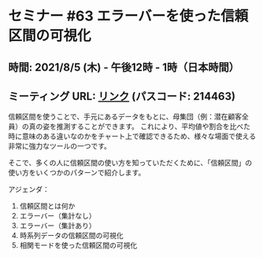 
# セミナー #63 エラーバーを使った信頼区間の可視化

## 時間: 2021/8/5 (木) - 午後12時 - 1時（日本時間）

## ミーティング URL: [リンク](https://us02web.zoom.us/j/331585134?pwd=VGVyeXBRWjFMT2hESFdhSU45Z2d0dz09) (パスコード: 214463)

信頼区間を使うことで、手元にあるデータをもとに、母集団（例：潜在顧客全員）の真の姿を推測することができます。
これにより、平均値や割合を比べた時に意味のある違いなのかをチャート上で確認できるため、様々な場面で使える非常に強力なツールの一つです。

そこで、多くの人に信頼区間の使い方を知っていただくために、「信頼区間」の使い方をいくつかのパターンで紹介します。

アジェンダ：

1. 信頼区間とは何か
2. エラーバー（集計なし）
3. エラーバー（集計あり）
4. 時系列データの信頼区間の可視化
5. 相関モードを使った信頼区間の可視化
